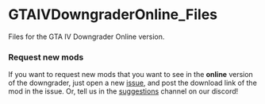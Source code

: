 # GTAIVDowngraderOnline_Files
Files for the GTA IV Downgrader Online version.

### Request new mods
If you want to request new mods that you want to see in the **online** version of the downgrader, just open a new [issue](https://github.com/ClonkAndre/GTAIVDowngraderOnline_Files/issues), and post the download link of the mod in the issue. Or, tell us in the [suggestions](https://discord.com/channels/528764831508070410/920083413430595594) channel on our discord!
